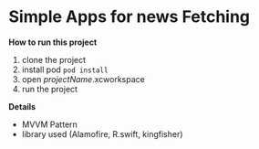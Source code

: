 
# Simple Apps for news Fetching

**How to run this project**
1. clone the project
2. install pod `pod install`
3. open *projectName*.xcworkspace
4. run the project

**Details**
- MVVM Pattern
-  library used (Alamofire, R.swift, kingfisher)

